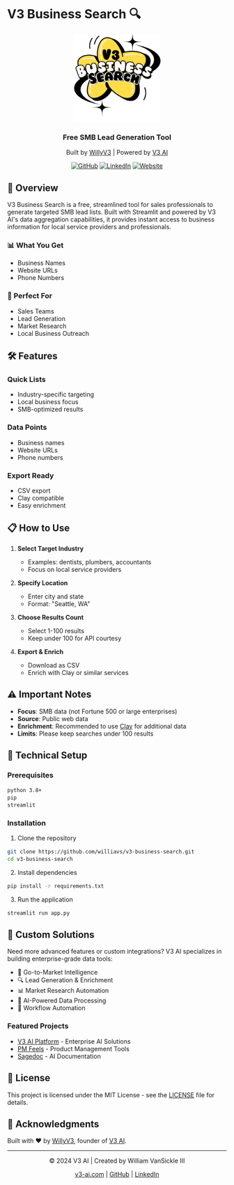 # V3 Business Search 🔍

<div align="center">
  <img src="assets/logo.png" alt="V3 AI Logo" width="200"/>
  
  ### Free SMB Lead Generation Tool
  Built by [WillyV3](https://www.linkedin.com/in/willyv3/) | Powered by [V3 AI](https://v3-ai.com)
  
  [![GitHub](https://img.shields.io/badge/GitHub-100000?style=for-the-badge&logo=github&logoColor=white)](https://github.com/williavs)
  [![LinkedIn](https://img.shields.io/badge/LinkedIn-0077B5?style=for-the-badge&logo=linkedin&logoColor=white)](https://www.linkedin.com/in/willyv3/)
  [![Website](https://img.shields.io/badge/Website-FF4B4B?style=for-the-badge&logo=safari&logoColor=white)](https://v3-ai.com)
</div>

## 🚀 Overview

V3 Business Search is a free, streamlined tool for sales professionals to generate targeted SMB lead lists. Built with Streamlit and powered by V3 AI's data aggregation capabilities, it provides instant access to business information for local service providers and professionals.

### 📊 What You Get
- Business Names
- Website URLs
- Phone Numbers

### 🎯 Perfect For
- Sales Teams
- Lead Generation
- Market Research
- Local Business Outreach

## 🛠️ Features

### Quick Lists
- Industry-specific targeting
- Local business focus
- SMB-optimized results

### Data Points
- Business names
- Website URLs
- Phone numbers

### Export Ready
- CSV export
- Clay compatible
- Easy enrichment

## 📋 How to Use

1. **Select Target Industry**
   - Examples: dentists, plumbers, accountants
   - Focus on local service providers

2. **Specify Location**
   - Enter city and state
   - Format: "Seattle, WA"

3. **Choose Results Count**
   - Select 1-100 results
   - Keep under 100 for API courtesy

4. **Export & Enrich**
   - Download as CSV
   - Enrich with Clay or similar services

## ⚠️ Important Notes

- **Focus**: SMB data (not Fortune 500 or large enterprises)
- **Source**: Public web data
- **Enrichment**: Recommended to use [Clay](https://clay.com) for additional data
- **Limits**: Please keep searches under 100 results

## 🔧 Technical Setup

### Prerequisites
```bash
python 3.8+
pip
streamlit
```

### Installation
1. Clone the repository
```bash
git clone https://github.com/williavs/v3-business-search.git
cd v3-business-search
```

2. Install dependencies
```bash
pip install -r requirements.txt
```

3. Run the application
```bash
streamlit run app.py
```

## 🤝 Custom Solutions

Need more advanced features or custom integrations? V3 AI specializes in building enterprise-grade data tools:

- 🎯 Go-to-Market Intelligence
- 🔍 Lead Generation & Enrichment
- 📊 Market Research Automation
- 🤖 AI-Powered Data Processing
- 🔄 Workflow Automation

### Featured Projects
- [V3 AI Platform](https://v3-ai.com) - Enterprise AI Solutions
- [PM Feels](https://pmfeels.com) - Product Management Tools
- [Sagedoc](https://sagedoc.me) - AI Documentation

## 📄 License

This project is licensed under the MIT License - see the [LICENSE](LICENSE) file for details.

## 🙏 Acknowledgments

Built with ❤️ by [WillyV3](https://www.linkedin.com/in/willyv3/), founder of [V3 AI](https://v3-ai.com).

---

<div align="center">
  <p>© 2024 V3 AI | Created by William VanSickle III</p>
  <p>
    <a href="https://v3-ai.com">v3-ai.com</a> |
    <a href="https://github.com/williavs">GitHub</a> |
    <a href="https://www.linkedin.com/in/willyv3/">LinkedIn</a>
  </p>
</div> 